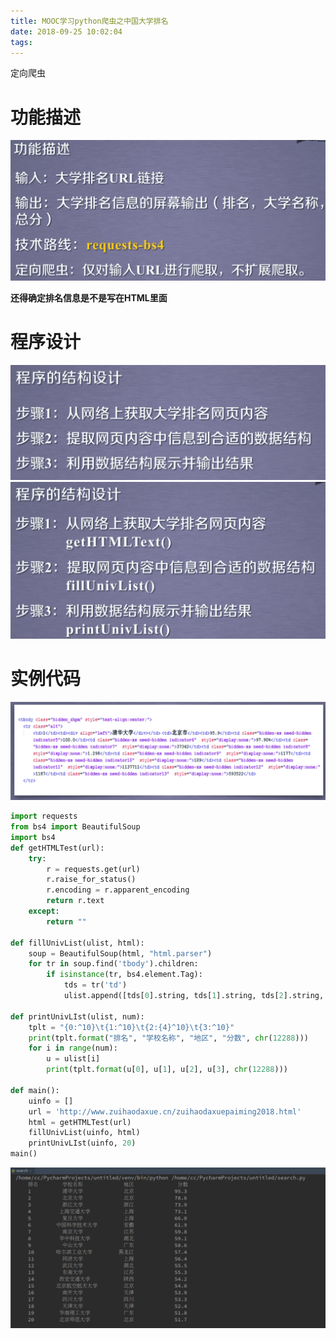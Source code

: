 ```yaml
---
title: MOOC学习python爬虫之中国大学排名
date: 2018-09-25 10:02:04
tags:
---
```


定向爬虫

<!-- more -->

# 功能描述

<img src="https://raw.githubusercontent.com/GreenHatHG/blog_image/master/python-%E7%88%AC%E5%8F%96%E4%B8%AD%E5%9B%BD%E5%A4%A7%E5%AD%A6.png">

**还得确定排名信息是不是写在HTML里面**

# 程序设计

<img src="https://raw.githubusercontent.com/GreenHatHG/blog_image/master/python-%E7%88%AC%E5%8F%96%E4%B8%AD%E5%9B%BD%E5%A4%A7%E5%AD%A62.png">

<img src="https://raw.githubusercontent.com/GreenHatHG/blog_image/master/python-%E7%88%AC%E5%8F%96%E4%B8%AD%E5%9B%BD%E5%A4%A7%E5%AD%A63.png">

# 实例代码

<img src="https://raw.githubusercontent.com/GreenHatHG/blog_image/master/python-%E7%88%AC%E5%8F%96%E4%B8%AD%E5%9B%BD%E5%A4%A7%E5%AD%A64.png">

```python
import requests
from bs4 import BeautifulSoup
import bs4
def getHTMLTest(url):
    try:
        r = requests.get(url)
        r.raise_for_status()
        r.encoding = r.apparent_encoding
        return r.text
    except:
        return ""

def fillUnivList(ulist, html):
    soup = BeautifulSoup(html, "html.parser")
    for tr in soup.find('tbody').children:
        if isinstance(tr, bs4.element.Tag):
            tds = tr('td')
            ulist.append([tds[0].string, tds[1].string, tds[2].string, tds[3].string])

def printUnivLIst(ulist, num):
    tplt = "{0:^10}\t{1:^10}\t{2:{4}^10}\t{3:^10}"
    print(tplt.format("排名", "学校名称", "地区", "分数", chr(12288)))
    for i in range(num):
        u = ulist[i]
        print(tplt.format(u[0], u[1], u[2], u[3], chr(12288)))

def main():
    uinfo = []
    url = 'http://www.zuihaodaxue.cn/zuihaodaxuepaiming2018.html'
    html = getHTMLTest(url)
    fillUnivList(uinfo, html)
    printUnivLIst(uinfo, 20)
main()
```

<img src="https://raw.githubusercontent.com/GreenHatHG/blog_image/master/python-%E7%88%AC%E5%8F%96%E4%B8%AD%E5%9B%BD%E5%A4%A7%E5%AD%A65.png">



